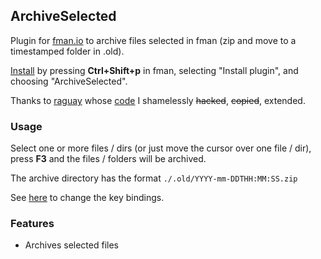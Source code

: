 ## ArchiveSelected

Plugin for [fman.io](https://fman.io) to archive files selected in fman (zip and move to a timestamped folder in .old).

[Install](https://fman.io/docs/plugins) by pressing **Ctrl+Shift+p** in fman, selecting "Install plugin", and choosing "ArchiveSelected".

Thanks to [raguay](https://github.com/raguay) whose [code](https://github.com/raguay/ZipSelected) I shamelessly ~~hacked~~, ~~copied~~, extended.

### Usage

Select one or more files / dirs (or just move the cursor over one file / dir), press **F3** and the files / folders will be archived.

The archive directory has the format `./.old/YYYY-mm-DDTHH:MM:SS.zip`

See [here](https://fman.io/docs/custom-shortcuts) to change the key bindings.

### Features

 - Archives selected files
